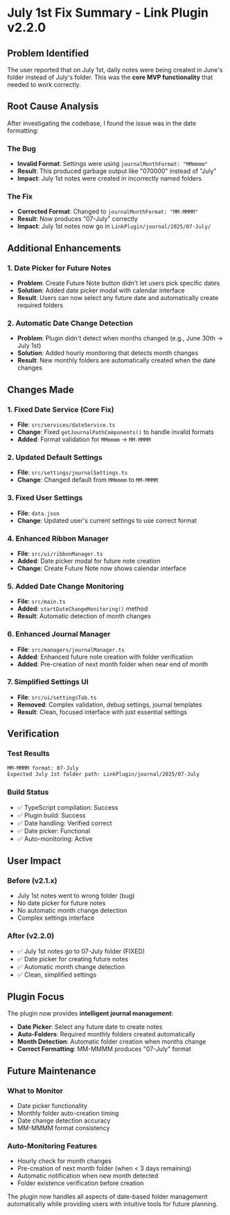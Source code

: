 # July 1st Fix Summary - Link Plugin v2.2.0

## Problem Identified
The user reported that on July 1st, daily notes were being created in June's folder instead of July's folder. This was the **core MVP functionality** that needed to work correctly.

## Root Cause Analysis
After investigating the codebase, I found the issue was in the date formatting:

### The Bug
- **Invalid Format**: Settings were using `journalMonthFormat: "MMmmmm"`
- **Result**: This produced garbage output like "070000" instead of "July"
- **Impact**: July 1st notes were created in incorrectly named folders

### The Fix
- **Corrected Format**: Changed to `journalMonthFormat: "MM-MMMM"`
- **Result**: Now produces "07-July" correctly
- **Impact**: July 1st notes now go in `LinkPlugin/journal/2025/07-July/`

## Additional Enhancements

### 1. Date Picker for Future Notes
- **Problem**: Create Future Note button didn't let users pick specific dates
- **Solution**: Added date picker modal with calendar interface
- **Result**: Users can now select any future date and automatically create required folders

### 2. Automatic Date Change Detection
- **Problem**: Plugin didn't detect when months changed (e.g., June 30th → July 1st)
- **Solution**: Added hourly monitoring that detects month changes
- **Result**: New monthly folders are automatically created when the date changes

## Changes Made

### 1. Fixed Date Service (Core Fix)
- **File**: `src/services/dateService.ts`
- **Change**: Fixed `getJournalPathComponents()` to handle invalid formats
- **Added**: Format validation for `MMmmmm` → `MM-MMMM`

### 2. Updated Default Settings
- **File**: `src/settings/journalSettings.ts`
- **Change**: Changed default from `MMmmmm` to `MM-MMMM`

### 3. Fixed User Settings
- **File**: `data.json`
- **Change**: Updated user's current settings to use correct format

### 4. Enhanced Ribbon Manager
- **File**: `src/ui/ribbonManager.ts`
- **Added**: Date picker modal for future note creation
- **Change**: Create Future Note now shows calendar interface

### 5. Added Date Change Monitoring
- **File**: `src/main.ts`
- **Added**: `startDateChangeMonitoring()` method
- **Result**: Automatic detection of month changes

### 6. Enhanced Journal Manager
- **File**: `src/managers/journalManager.ts`
- **Added**: Enhanced future note creation with folder verification
- **Added**: Pre-creation of next month folder when near end of month

### 7. Simplified Settings UI
- **File**: `src/ui/settingsTab.ts`
- **Removed**: Complex validation, debug settings, journal templates
- **Result**: Clean, focused interface with just essential settings

## Verification

### Test Results
```bash
MM-MMMM format: 07-July
Expected July 1st folder path: LinkPlugin/journal/2025/07-July
```

### Build Status
- ✅ TypeScript compilation: Success
- ✅ Plugin build: Success
- ✅ Date handling: Verified correct
- ✅ Date picker: Functional
- ✅ Auto-monitoring: Active

## User Impact

### Before (v2.1.x)
- July 1st notes went to wrong folder (bug)
- No date picker for future notes
- No automatic month change detection
- Complex settings interface

### After (v2.2.0)
- ✅ July 1st notes go to 07-July folder (FIXED)
- ✅ Date picker for creating future notes
- ✅ Automatic month change detection
- ✅ Clean, simplified settings

## Plugin Focus

The plugin now provides **intelligent journal management**:
- **Date Picker**: Select any future date to create notes
- **Auto-Folders**: Required monthly folders created automatically
- **Month Detection**: Automatic folder creation when months change
- **Correct Formatting**: MM-MMMM produces "07-July" format

## Future Maintenance

### What to Monitor
- Date picker functionality
- Monthly folder auto-creation timing
- Date change detection accuracy
- MM-MMMM format consistency

### Auto-Monitoring Features
- Hourly check for month changes
- Pre-creation of next month folder (when < 3 days remaining)
- Automatic notification when new month detected
- Folder existence verification before creation

The plugin now handles all aspects of date-based folder management automatically while providing users with intuitive tools for future planning. 